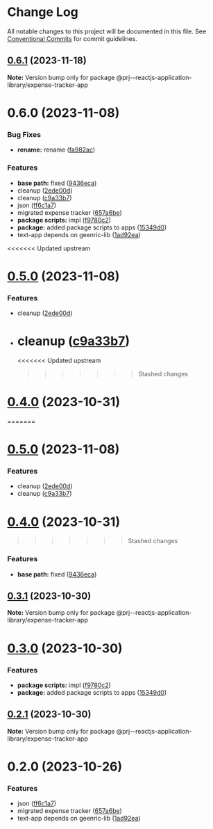 # Change Log

All notable changes to this project will be documented in this file.
See [Conventional Commits](https://conventionalcommits.org) for commit guidelines.

## [0.6.1](https://github.com/paulAlexSerban/prj--reactjs-application-library/compare/@prj--reactjs-application-library/expense-tracker-app@0.6.0...@prj--reactjs-application-library/expense-tracker-app@0.6.1) (2023-11-18)

**Note:** Version bump only for package @prj--reactjs-application-library/expense-tracker-app

# 0.6.0 (2023-11-08)

### Bug Fixes

-   **rename:** rename ([fa982ac](https://github.com/paulAlexSerban/prj--reactjs-application-library/commit/fa982ac05c386e2f9563611d754b73bc08b54894))

### Features

-   **base path:** fixed ([9436eca](https://github.com/paulAlexSerban/prj--reactjs-application-library/commit/9436ecafd5addb266153737a53f95922733b9a63))
-   cleanup ([2ede00d](https://github.com/paulAlexSerban/prj--reactjs-application-library/commit/2ede00d0519aa9857de4906406eae8c8b6dc7e2b))
-   cleanup ([c9a33b7](https://github.com/paulAlexSerban/prj--reactjs-application-library/commit/c9a33b7d30ea76795eddc63df5c086c11131aca5))
-   json ([ff6c1a7](https://github.com/paulAlexSerban/prj--reactjs-application-library/commit/ff6c1a7c419f4e66511235803ec26a9db5a85314))
-   migrated expense tracker ([657a6be](https://github.com/paulAlexSerban/prj--reactjs-application-library/commit/657a6bef2fb694fa88de672cb984d293dfe4847c))
-   **package scripts:** impl ([f9780c2](https://github.com/paulAlexSerban/prj--reactjs-application-library/commit/f9780c2896d185c8adf83f5af0782939e799b430))
-   **package:** added package scripts to apps ([15349d0](https://github.com/paulAlexSerban/prj--reactjs-application-library/commit/15349d0e3d3eac4222a99a42b28d4d67b764557f))
-   text-app depends on geenric-lib ([1ad92ea](https://github.com/paulAlexSerban/prj--reactjs-application-library/commit/1ad92eaae9a45363ffd4876bf89218c87f798de0))

<<<<<<< Updated upstream

# [0.5.0](https://github.com/paulAlexSerban/prj--reactjs-component-lib/compare/@prj--reactjs-component-lib/expense-tracker-app@0.4.0...@prj--reactjs-component-lib/expense-tracker-app@0.5.0) (2023-11-08)

### Features

-   cleanup ([2ede00d](https://github.com/paulAlexSerban/prj--reactjs-component-lib/commit/2ede00d0519aa9857de4906406eae8c8b6dc7e2b))
-   # cleanup ([c9a33b7](https://github.com/paulAlexSerban/prj--reactjs-component-lib/commit/c9a33b7d30ea76795eddc63df5c086c11131aca5))
    <<<<<<< Updated upstream
    > > > > > > > Stashed changes

# [0.4.0](https://github.com/paulAlexSerban/prj--reactjs-component-lib/compare/@prj--reactjs-component-lib/expense-tracker-app@0.3.1...@prj--reactjs-component-lib/expense-tracker-app@0.4.0) (2023-10-31)

=======

# [0.5.0](https://github.com/paulAlexSerban/prj--reactjs-application-library/compare/@prj--reactjs-application-library/expense-tracker-app@0.4.0...@prj--reactjs-application-library/expense-tracker-app@0.5.0) (2023-11-08)

### Features

-   cleanup ([2ede00d](https://github.com/paulAlexSerban/prj--reactjs-application-library/commit/2ede00d0519aa9857de4906406eae8c8b6dc7e2b))
-   cleanup ([c9a33b7](https://github.com/paulAlexSerban/prj--reactjs-application-library/commit/c9a33b7d30ea76795eddc63df5c086c11131aca5))

# [0.4.0](https://github.com/paulAlexSerban/prj--reactjs-application-library/compare/@prj--reactjs-application-library/expense-tracker-app@0.3.1...@prj--reactjs-application-library/expense-tracker-app@0.4.0) (2023-10-31)

> > > > > > > Stashed changes

### Features

-   **base path:** fixed ([9436eca](https://github.com/paulAlexSerban/prj--reactjs-application-library/commit/9436ecafd5addb266153737a53f95922733b9a63))

## [0.3.1](https://github.com/paulAlexSerban/prj--reactjs-application-library/compare/@prj--reactjs-application-library/expense-tracker-app@0.3.0...@prj--reactjs-application-library/expense-tracker-app@0.3.1) (2023-10-30)

**Note:** Version bump only for package @prj--reactjs-application-library/expense-tracker-app

# [0.3.0](https://github.com/paulAlexSerban/prj--reactjs-application-library/compare/@prj--reactjs-application-library/expense-tracker-app@0.2.1...@prj--reactjs-application-library/expense-tracker-app@0.3.0) (2023-10-30)

### Features

-   **package scripts:** impl ([f9780c2](https://github.com/paulAlexSerban/prj--reactjs-application-library/commit/f9780c2896d185c8adf83f5af0782939e799b430))
-   **package:** added package scripts to apps ([15349d0](https://github.com/paulAlexSerban/prj--reactjs-application-library/commit/15349d0e3d3eac4222a99a42b28d4d67b764557f))

## [0.2.1](https://github.com/paulAlexSerban/prj--reactjs-application-library/compare/@prj--reactjs-application-library/expense-tracker-app@0.2.0...@prj--reactjs-application-library/expense-tracker-app@0.2.1) (2023-10-30)

**Note:** Version bump only for package @prj--reactjs-application-library/expense-tracker-app

# 0.2.0 (2023-10-26)

### Features

-   json ([ff6c1a7](https://github.com/paulAlexSerban/prj--reactjs-application-library/commit/ff6c1a7c419f4e66511235803ec26a9db5a85314))
-   migrated expense tracker ([657a6be](https://github.com/paulAlexSerban/prj--reactjs-application-library/commit/657a6bef2fb694fa88de672cb984d293dfe4847c))
-   text-app depends on geenric-lib ([1ad92ea](https://github.com/paulAlexSerban/prj--reactjs-application-library/commit/1ad92eaae9a45363ffd4876bf89218c87f798de0))
